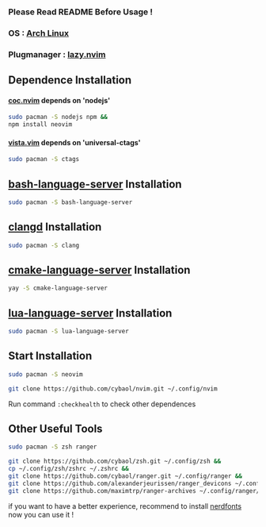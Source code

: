 ### Please Read README Before Usage !

### OS : [Arch Linux](https://www.archlinux.org)

### Plugmanager : [lazy.nvim](https://github.com/folke/lazy.nvim)

## Dependence Installation

#### [coc.nvim](https://github.com/neoclide/coc.nvim) depends on 'nodejs'

```bash
sudo pacman -S nodejs npm &&
npm install neovim
```

#### [vista.vim](https://github.com/liuchengxu/vista.vim) depends on 'universal-ctags'

```bash
sudo pacman -S ctags
```

## [bash-language-server](https://github.com/bash-lsp/bash-language-server) Installation

```bash
sudo pacman -S bash-language-server
```

## [clangd](https://clangd.llvm.org/installation.html) Installation

```bash
sudo pacman -S clang
```

## [cmake-language-server](https://github.com/regen100/cmake-language-server) Installation

```bash
yay -S cmake-language-server
```

## [lua-language-server](https://github.com/sumneko/lua-language-server) Installation

```bash
sudo pacman -S lua-language-server
```

## Start Installation

```bash
sudo pacman -S neovim

git clone https://github.com/cybaol/nvim.git ~/.config/nvim
```

Run command `:checkhealth` to check other dependences

## Other Useful Tools

```bash
sudo pacman -S zsh ranger

git clone https://github.com/cybaol/zsh.git ~/.config/zsh &&
cp ~/.config/zsh/zshrc ~/.zshrc &&
git clone https://github.com/cybaol/ranger.git ~/.config/ranger &&
git clone https://github.com/alexanderjeurissen/ranger_devicons ~/.config/ranger/plugins/ranger_devicons &&
git clone https://github.com/maximtrp/ranger-archives ~/.config/ranger/plugins/ranger-archives
```

if you want to have a better experience, recommend to install [nerdfonts](https://www.nerdfonts.com)<br>
now you can use it !
